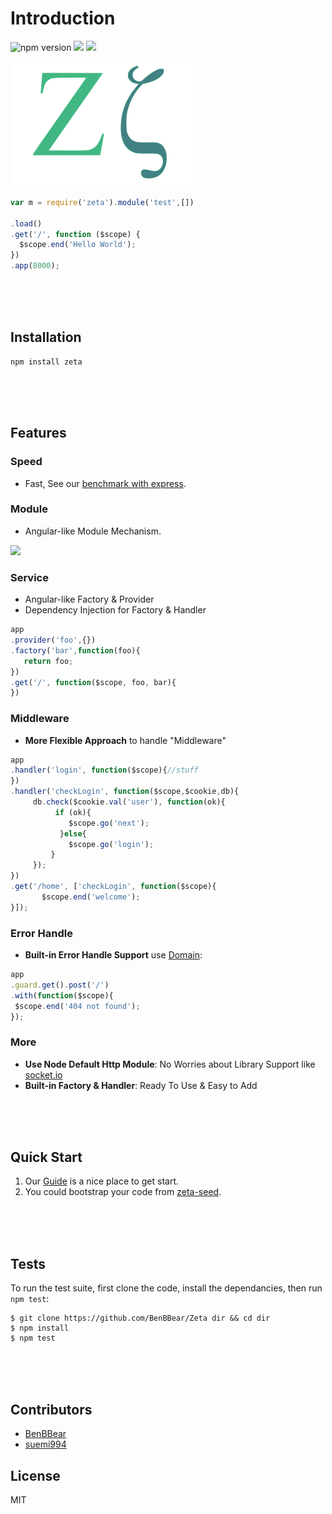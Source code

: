 

# Introduction

![npm version](https://badge.fury.io/js/zeta.svg)
![](https://travis-ci.org/BenBBear/Zeta.svg)
![](https://coveralls.io/repos/BenBBear/Zeta/badge.png)

![logo](https://raw.githubusercontent.com/BenBBear/Zeta/dev/logo.png) 


```javascript
var m = require('zeta').module('test',[])

.load()
.get('/', function ($scope) {
  $scope.end('Hello World');
})
.app(8000);
```

<br><br><br>

## Installation

```shell
npm install zeta
```

<br><br><br>

## Features


### Speed
- Fast, See our [benchmark with express](https://github.com/BenBBear/Zeta-benchmark).

### Module
- Angular-like Module Mechanism.


![](http://zetajs.io/img/module.png)



### Service

- Angular-like Factory & Provider
- Dependency Injection for Factory & Handler

```javascript
app
.provider('foo',{})
.factory('bar',function(foo){
   return foo; 
})
.get('/', function($scope, foo, bar){
})
```


### Middleware



- **More Flexible Approach** to handle "Middleware"

```javascript
app
.handler('login', function($scope){//stuff
})
.handler('checkLogin', function($scope,$cookie,db){
     db.check($cookie.val('user'), function(ok){
          if (ok){
             $scope.go('next'); 
           }else{
             $scope.go('login');
         }         
     });
})
.get('/home', ['checkLogin', function($scope){
       $scope.end('welcome');
}]);
```


### Error Handle


- **Built-in Error Handle Support** use [Domain](http://nodejs.org/api/domain.html): 

```javascript
app
.guard.get().post('/') 
.with(function($scope){
 $scope.end('404 not found'); 
});
```


### More

- **Use Node Default Http Module**: No Worries about Library Support like [socket.io](http://socket.io)
- **Built-in Factory & Handler**: Ready To Use & Easy to Add 


<br><br><br>

## Quick Start

1. Our [Guide](http://zetajs.io/guide) is a nice place to get start.
2. You could bootstrap your code from [zeta-seed](https://github.com/cloud-bear/zeta-seed).

<br><br><br>

## Tests

To run the test suite, first clone the code, install the dependancies, then run `npm test`:

```shell
$ git clone https://github.com/BenBBear/Zeta dir && cd dir
$ npm install
$ npm test
```

<br><br><br>

## Contributors



- [BenBBear](https://github.com/BenBBear/)
- [suemi994](https://github.com/suemi994/)


## License

MIT
